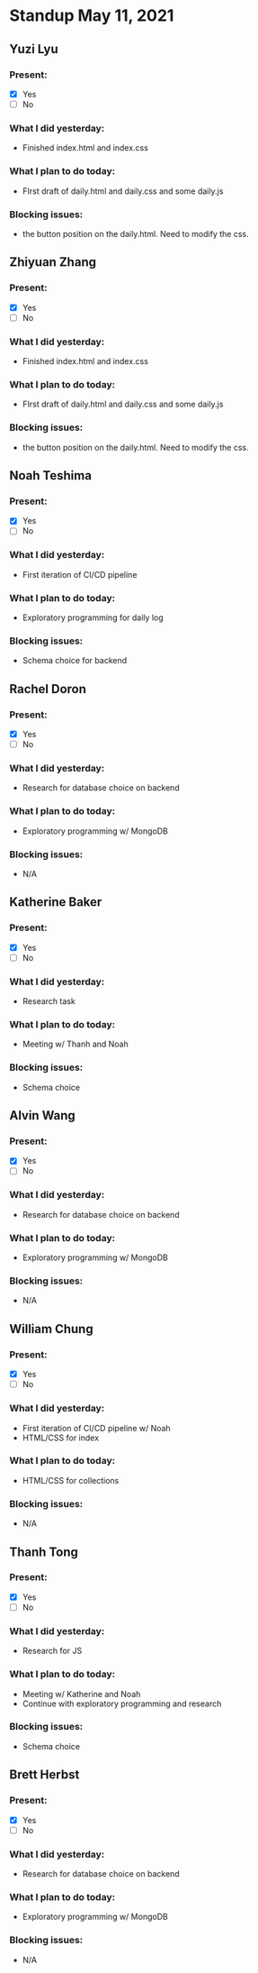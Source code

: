 # Standup May 11, 2021
## Yuzi Lyu
### Present:
- [X] Yes
- [ ] No

### What I did yesterday:
* Finished index.html and index.css
### What I plan to do today:
*  FIrst draft of daily.html and daily.css and some daily.js
### Blocking issues:
* the button position on the daily.html. Need to modify the css.



## Zhiyuan Zhang
### Present:
- [X] Yes
- [ ] No

### What I did yesterday:
* Finished index.html and index.css
### What I plan to do today:
*  FIrst draft of daily.html and daily.css and some daily.js
### Blocking issues:
* the button position on the daily.html. Need to modify the css.



## Noah Teshima
### Present:
- [X] Yes
- [ ] No

### What I did yesterday:
* First iteration of CI/CD pipeline

### What I plan to do today:
* Exploratory programming for daily log

### Blocking issues:
* Schema choice for backend



## Rachel Doron
### Present:
- [X] Yes
- [ ] No

### What I did yesterday:
* Research for database choice on backend

### What I plan to do today:
* Exploratory programming w/ MongoDB

### Blocking issues:
* N/A



## Katherine Baker
### Present:
- [X] Yes
- [ ] No

### What I did yesterday:
* Research task

### What I plan to do today:
* Meeting w/ Thanh and Noah

### Blocking issues:
* Schema choice



## Alvin Wang
### Present:
- [X] Yes
- [ ] No

### What I did yesterday:
* Research for database choice on backend

### What I plan to do today:
* Exploratory programming w/ MongoDB

### Blocking issues:
* N/A



## William Chung
### Present:
- [X] Yes
- [ ] No

### What I did yesterday:
* First iteration of CI/CD pipeline w/ Noah
* HTML/CSS for index

### What I plan to do today:
* HTML/CSS for collections

### Blocking issues:
* N/A



## Thanh Tong
### Present:
- [X] Yes
- [ ] No

### What I did yesterday:
* Research for JS

### What I plan to do today:
* Meeting w/ Katherine and Noah
* Continue with exploratory programming and research

### Blocking issues:
* Schema choice



## Brett Herbst
### Present:
- [X] Yes
- [ ] No

### What I did yesterday:
* Research for database choice on backend

### What I plan to do today:
* Exploratory programming w/ MongoDB

### Blocking issues:
* N/A